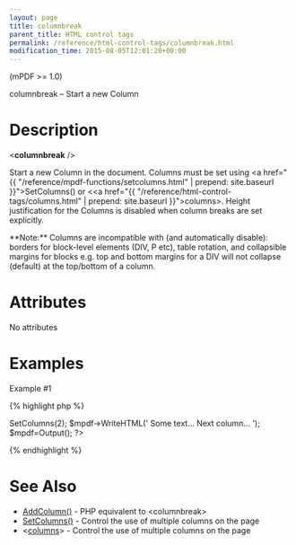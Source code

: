 ```yaml
---
layout: page
title: columnbreak
parent_title: HTML control tags
permalink: /reference/html-control-tags/columnbreak.html
modification_time: 2015-08-05T12:01:20+00:00
---
```


(mPDF >= 1.0)

columnbreak – Start a new Column

# Description

&lt;**columnbreak** /&gt;

Start a new Column in the document. Columns must be set using <a href="{{ "/reference/mpdf-functions/setcolumns.html" | prepend: site.baseurl }}">SetColumns()</a> or &lt;<a href="{{ "/reference/html-control-tags/columns.html" | prepend: site.baseurl }}">columns</a>&gt;. Height justification for the Columns is disabled when column breaks are set explicitly.

<div class="alert alert-info" role="alert">**Note:** Columns are incompatible with (and automatically disable): borders for block-level elements (DIV, P etc), table rotation, and collapsible margins for blocks e.g. top and bottom margins for a DIV will not collapse (default) at the top/bottom of a column.</div>

# Attributes

No attributes

# Examples

Example #1

{% highlight php %}
<?php

$mpdf = new \Mpdf\Mpdf();

$mpdf->SetColumns(2);

$mpdf->WriteHTML('
Some text...
<columnbreak />
Next column...
');

$mpdf=Output();

?>
{% endhighlight %}

# See Also

<ul>
<li class="manual_boxlist"><a href="{{ "/reference/mpdf-functions/bookmark.html" | prepend: site.baseurl }}">AddColumn()</a> - PHP equivalent to &lt;columnbreak&gt;</li>
<li class="manual_boxlist"><a href="{{ "/reference/mpdf-functions/setcolumns.html" | prepend: site.baseurl }}">SetColumns()</a> - Control the use of multiple columns on the page</li>
<li class="manual_boxlist">&lt;<a href="{{ "/reference/html-control-tags/columns.html" | prepend: site.baseurl }}">columns</a>&gt; - Control the use of multiple columns on the page</li>
</ul>
